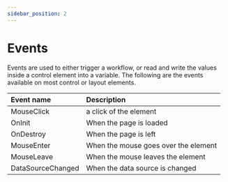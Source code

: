 ```yaml
---
sidebar_position: 2
---
```

# Events

Events are used to either trigger a workflow, or read and write the values inside a control element into a variable. The following are the events available on most control or layout elements.

|Event name|Description|
| :- | :- |
|MouseClick|a click of the element|
|OnInit|When the page is loaded|
|OnDestroy|When the page is left|
|MouseEnter|When the mouse goes over the element|
|MouseLeave|When the mouse leaves the element|
|DataSourceChanged|When the data source is changed |
